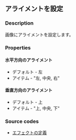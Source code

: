 ## アライメントを設定

### Description

画像にアライメントを設定します。

### Properties

#### 水平方向のアライメント

* デフォルト - 左
* アイテム - "左, 中央, 右"

#### 垂直方向のアライメント

* デフォルト - 上
* アイテム - "上, 中央, 下"

### Source codes

* [エフェクトの定義](https://github.com/b-editor/BEditor/blob/main/src/libraries/BEditor.Primitive/Effects/PrimitiveImages/SetAlignment.cs)